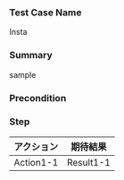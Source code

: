 ### Test Case Name
Insta

### Summary
sample

### Precondition

### Step
| アクション | 期待結果 |
|---|---|
| Action1-1 | Result1-1 |
